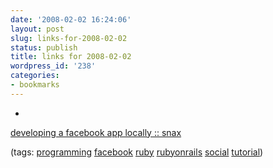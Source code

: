 ```yaml
---
date: '2008-02-02 16:24:06'
layout: post
slug: links-for-2008-02-02
status: publish
title: links for 2008-02-02
wordpress_id: '238'
categories:
- bookmarks
---
```



	
  *
		

[developing a facebook app locally :: snax](http://blog.evanweaver.com/articles/2007/07/13/developing-a-facebook-app-locally/)


		

(tags: [programming](http://del.icio.us/eob/programming) [facebook](http://del.icio.us/eob/facebook) [ruby](http://del.icio.us/eob/ruby) [rubyonrails](http://del.icio.us/eob/rubyonrails) [social](http://del.icio.us/eob/social) [tutorial](http://del.icio.us/eob/tutorial))


	



